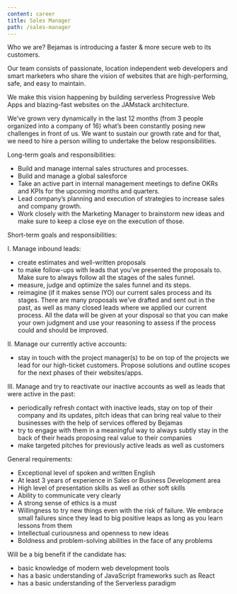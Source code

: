 ```yaml
---
content: career
title: Sales Manager
path: /sales-manager
---
```


Who we are?
Bejamas is introducing a faster & more secure web to its customers.

Our team consists of passionate, location independent web developers and smart marketers who share the vision of websites that are high-performing, safe, and easy to maintain.

We make this vision happening by building serverless Progressive Web Apps and blazing-fast websites on the JAMstack architecture.

We’ve grown very dynamically in the last 12 months (from 3 people organized into a company of 16) what’s been constantly posing new challenges in front of us. We want to sustain our growth rate and for that, we need to hire a person willing to undertake the below responsibilities.

Long-term goals and responsibilities:

- Build and manage internal sales structures and processes.
- Build and manage a global salesforce
- Take an active part in internal management meetings to define OKRs and KPIs for the upcoming months and quarters.
- Lead company’s planning and execution of strategies to increase sales and company growth.
- Work closely with the Marketing Manager to brainstorm new ideas and make sure to keep a close eye on the execution of those.

Short-term goals and responsibilities:

I. Manage inbound leads:

- create estimates and well-written proposals
- to make follow-ups with leads that you’ve presented the proposals to. Make sure to always follow all the stages of the sales funnel.
- measure, judge and optimize the sales funnel and its steps.
- reimagine (if it makes sense IYO) our current sales process and its stages. There are many proposals we’ve drafted and sent out in the past, as well as many closed leads where we applied our current process. All the data will be given at your disposal so that you can make your own judgment and use your reasoning to assess if the process could and should be improved.

II. Manage our currently active accounts:

- stay in touch with the project manager(s) to be on top of the projects we lead for our high-ticket customers. Propose solutions and outline scopes for the next phases of their websites/apps.

III. Manage and try to reactivate our inactive accounts as well as leads that were active in the past:

- periodically refresh contact with inactive leads, stay on top of their company and its updates, pitch ideas that can bring real value to their businesses with the help of services offered by Bejamas
- try to engage with them in a meaningful way to always subtly stay in the back of their heads proposing real value to their companies
- make targeted pitches for previously active leads as well as customers

General requirements:

- Exceptional level of spoken and written English
- At least 3 years of experience in Sales or Business Development area
- High level of presentation skills as well as other soft skills
- Ability to communicate very clearly
- A strong sense of ethics is a must
- Willingness to try new things even with the risk of failure. We embrace small failures since they lead to big positive leaps as long as you learn lessons from them
- Intellectual curiousness and openness to new ideas
- Boldness and problem-solving abilities in the face of any problems

Will be a big benefit if the candidate has:

- basic knowledge of modern web development tools
- has a basic understanding of JavaScript frameworks such as React
- has a basic understanding of the Serverless paradigm
